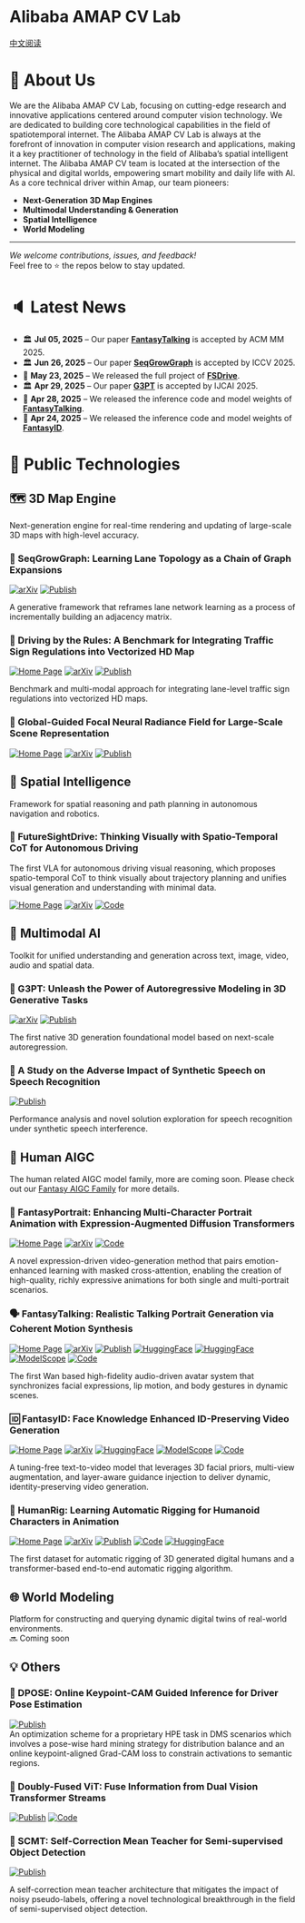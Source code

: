 # Alibaba AMAP CV Lab

[中文阅读](README_zh.md)

# 👋 About Us

We are the Alibaba AMAP CV Lab, focusing on cutting-edge research and innovative applications centered around computer vision technology. We are dedicated to building core technological capabilities in the field of spatiotemporal internet. The Alibaba AMAP CV Lab is always at the forefront of innovation in computer vision research and applications, making it a key practitioner of technology in the field of Alibaba’s spatial intelligent internet. The Alibaba AMAP CV team is located at the intersection of the physical and digital worlds, empowering smart mobility and daily life with AI. As a core technical driver within Amap, our team pioneers:
- **Next-Generation 3D Map Engines**  
- **Multimodal Understanding & Generation**  
- **Spatial Intelligence**  
- **World Modeling**
---

_We welcome contributions, issues, and feedback!_  
Feel free to ⭐ the repos below to stay updated.

# 🔈 Latest News

- 🏛 **Jul 05, 2025** – Our paper [**FantasyTalking**](https://arxiv.org/pdf/2504.04842) is accepted by ACM MM 2025.
- 🏛 **Jun 26, 2025** – Our paper [**SeqGrowGraph**](https://arxiv.org/pdf/2507.04822v1) is accepted by ICCV 2025.
- 📢 **May 23, 2025** – We released the full project of [**FSDrive**](https://miv-xjtu.github.io/FSDrive.github.io/).  
- 🏛 **Apr 29, 2025** – Our paper [**G3PT**](https://arxiv.org/abs/2409.06322) is accepted by IJCAI 2025.
- 📢 **Apr 28, 2025** – We released the inference code and model weights of [**FantasyTalking**](https://fantasy-amap.github.io/fantasy-talking/).  
- 📢 **Apr 24, 2025** – We released the inference code and model weights of [**FantasyID**](https://fantasy-amap.github.io/fantasy-id/).

# 🔧 Public Technologies

<!-- 

3D Map Engine

-->

## 🗺️ 3D Map Engine  

Next-generation engine for real-time rendering and updating of large-scale 3D maps with high-level accuracy.  


### 📑 SeqGrowGraph: Learning Lane Topology as a Chain of Graph Expansions

[![arXiv](https://img.shields.io/badge/Arxiv-2507.04822v1-b31b1b.svg?logo=arXiv)](https://arxiv.org/pdf/2507.04822v1)
[![Publish](https://img.shields.io/badge/🏛%20%20Conference-ICCV%202025-green)](https://arxiv.org/pdf/2507.04822v1)

A generative framework that reframes lane network learning as a process of incrementally building an adjacency matrix.

### 📑 Driving by the Rules: A Benchmark for Integrating Traffic Sign Regulations into Vectorized HD Map 

[![Home Page](https://img.shields.io/badge/🌐%20%20Project-MapDR-blue.svg)](https://miv-xjtu.github.io/MapDR/)
[![arXiv](https://img.shields.io/badge/Arxiv-2410.23780-b31b1b.svg?logo=arXiv)](https://arxiv.org/abs/2410.23780)
[![Publish](https://img.shields.io/badge/🏛%20%20Conference-CVPR%202025-green)](https://arxiv.org/abs/2410.23780)

<!-- [![Publish](https://img.shields.io/badge/Conference-CVPR%202025-green?logo=ieee&logoColor=white&style=flat)](https://arxiv.org/abs/2410.23780) -->
<!-- ![Open Access](https://img.shields.io/badge/Open%20Access-Free-F68212?logo=openaccess&logoColor=white&style=flat-square) -->

Benchmark and multi-modal approach for integrating lane-level traffic sign regulations into vectorized HD maps.

### 📑 Global-Guided Focal Neural Radiance Field for Large-Scale Scene Representation

[![Home Page](https://img.shields.io/badge/🌐%20%20Project-GF%20NeRF-blue.svg)](https://shaomq2187.github.io/GF-NeRF/)
[![arXiv](https://img.shields.io/badge/Arxiv-2403.12839-b31b1b.svg?logo=arXiv)](https://arxiv.org/abs/2403.12839)
[![Publish](https://img.shields.io/badge/🏛%20%20Conference-WACV%202025-green)](https://ieeexplore.ieee.org/abstract/document/10943871)

<!-- 

Spatial Intelligence

-->

## 📐 Spatial Intelligence  
Framework for spatial reasoning and path planning in autonomous navigation and robotics.  

### 📑 FutureSightDrive: Thinking Visually with Spatio-Temporal CoT for Autonomous Driving
The first VLA for autonomous driving visual reasoning, which proposes spatio-temporal CoT to think visually about trajectory planning and unifies visual generation and understanding with minimal data.

[![Home Page](https://img.shields.io/badge/🌐%20%20Project-FSDrive-blue.svg)](https://miv-xjtu.github.io/FSDrive.github.io/)
[![arXiv](https://img.shields.io/badge/Arxiv-2505.17685-b31b1b.svg?logo=arXiv)](https://arxiv.org/abs/2505.17685)
[![Code](https://img.shields.io/badge/Code-GitHub-181717.svg?logo=GitHub)](https://github.com/MIV-XJTU/FSDrive)


<!-- 

Multimodal AI

-->

## 🌈 Multimodal AI  
Toolkit for unified understanding and generation across text, image, video, audio and spatial data.  

### 📑 G3PT: Unleash the Power of Autoregressive Modeling in 3D Generative Tasks

[![arXiv](https://img.shields.io/badge/Arxiv-2409.06322-b31b1b.svg?logo=arXiv)](https://arxiv.org/abs/2409.06322) 
[![Publish](https://img.shields.io/badge/🏛%20%20Conference-IJCAI%202025-green)](https://arxiv.org/abs/2409.06322)

The first native 3D generation foundational model based on next-scale autoregression.

### 📑 A Study on the Adverse Impact of Synthetic Speech on Speech Recognition

[![Publish](https://img.shields.io/badge/🏛%20%20Conference-ICASSP%202024-green)](https://ieeexplore.ieee.org/stamp/stamp.jsp?tp=&arnumber=10446991)

Performance analysis and novel solution exploration for speech recognition under synthetic speech interference.

<!-- 

Human AIGC

-->

## 🤖 Human AIGC

The human related AIGC model family, more are coming soon. Please check out our [Fantasy AIGC Family](https://github.com/Fantasy-AMAP) for more details.

### 🤡 FantasyPortrait: Enhancing Multi-Character Portrait Animation with Expression-Augmented Diffusion Transformers

[![Home Page](https://img.shields.io/badge/🌐%20%20Project-FantasyPortrait-blue.svg)](https://fantasy-amap.github.io/fantasy-portrait/)
[![arXiv](https://img.shields.io/badge/Arxiv-2507.12956-b31b1b.svg?logo=arXiv)](https://arxiv.org/abs/2507.12956)
[![Code](https://img.shields.io/badge/Code%20%28Coming%20Soon%29-GitHub-181717.svg?logo=GitHub)](https://github.com/Fantasy-AMAP/fantasy-portrait)

A novel expression-driven video-generation method that pairs emotion-enhanced learning with masked cross-attention, enabling the creation of high-quality, richly expressive animations for both single and multi-portrait scenarios.

### 🗣️ FantasyTalking: Realistic Talking Portrait Generation via Coherent Motion Synthesis
  
[![Home Page](https://img.shields.io/badge/🌐%20%20Project-FantasyTalking-blue.svg)](https://fantasy-amap.github.io/fantasy-talking/)
[![arXiv](https://img.shields.io/badge/Arxiv-2504.04842-b31b1b.svg?logo=arXiv)](https://arxiv.org/abs/2504.04842)
[![Publish](https://img.shields.io/badge/🏛%20%20Conference-ACM%20MM%202025-green)](https://arxiv.org/abs/2504.04842)
[![HuggingFace](https://img.shields.io/badge/🤗-HuggingFace-FFD21E.svg)](https://huggingface.co/acvlab/FantasyID)
[![HuggingFace](https://img.shields.io/badge/🤗-Space-FFD21E.svg)](https://huggingface.co/spaces/acvlab/FantasyTalking)
[![ModelScope](https://img.shields.io/badge/🤖-ModelScope-604DF4.svg)](https://modelscope.cn/models/amap_cvlab/FantasyTalking)
[![Code](https://img.shields.io/badge/Code-GitHub-181717.svg?logo=GitHub)](https://github.com/Fantasy-AMAP/fantasy-talking)

The first Wan based high-fidelity audio-driven avatar system that synchronizes facial expressions, lip motion, and body gestures in dynamic scenes. 

### 🆔 FantasyID: Face Knowledge Enhanced ID-Preserving Video Generation

[![Home Page](https://img.shields.io/badge/🌐%20%20Project-FantasyID-blue.svg)](https://fantasy-amap.github.io/fantasy-id/)
[![arXiv](https://img.shields.io/badge/Arxiv-2502.13995-b31b1b.svg?logo=arXiv)](https://arxiv.org/pdf/2502.13995)
[![HuggingFace](https://img.shields.io/badge/🤗-HuggingFace-FFD21E.svg)](https://huggingface.co/acvlab/FantasyID)
[![ModelScope](https://img.shields.io/badge/🤖-ModelScope-604DF4.svg)](https://modelscope.cn/models/amap_cvlab/FantasyID)
[![Code](https://img.shields.io/badge/GitHub-Code-181717.svg?logo=GitHub)](https://github.com/Fantasy-AMAP/fantasy-id)

A tuning-free text-to-video model that leverages 3D facial priors, multi-view augmentation, and layer-aware guidance injection to deliver dynamic, identity-preserving video generation.

### 📑 HumanRig: Learning Automatic Rigging for Humanoid Characters in Animation

[![Home Page](https://img.shields.io/badge/🌐%20%20Project-HumanRig-blue.svg)](https://c8241998.github.io/HumanRig/)
[![arXiv](https://img.shields.io/badge/Arxiv-2412.02317-b31b1b.svg?logo=arXiv)](https://arxiv.org/abs/2412.02317)
[![Publish](https://img.shields.io/badge/🏛%20%20Conference-CVPR%202025-green)](https://arxiv.org/abs/2412.02317)
[![Code](https://img.shields.io/badge/GitHub-Code-181717.svg?logo=GitHub)](https://github.com/c8241998/HumanRig)
[![HuggingFace](https://img.shields.io/badge/🤗-Datasets-FFD21E.svg)](https://huggingface.co/datasets/jellyczd/HumanRig)

The first dataset for automatic rigging of 3D generated digital humans and a transformer-based end-to-end automatic rigging algorithm.


<!-- 

Comming Soon

-->

## 🌐 World Modeling  
Platform for constructing and querying dynamic digital twins of real-world environments.  
🔜 Coming soon

<!-- 

Human AIGC

-->

## 💡 Others


### 📑 DPOSE: Online Keypoint-CAM Guided Inference for Driver Pose Estimation

[![Publish](https://img.shields.io/badge/🏛%20%20Conference-CVPR%202023-green)](https://openaccess.thecvf.com/content/CVPR2023W/Precognition/papers/Guo_DPOSE_Online_Keypoint-CAM_Guided_Inference_for_Driver_Pose_Estimation_With_CVPRW_2023_paper.pdf)  
An optimization scheme for a proprietary HPE task in DMS scenarios which involves a pose-wise hard mining strategy for distribution balance and an online keypoint-aligned Grad-CAM loss to constrain activations to semantic regions.


### 🤖 Doubly-Fused ViT: Fuse Information from Dual Vision Transformer Streams

[![Publish](https://img.shields.io/badge/🏛%20%20Conference-ECCV%202022-green)](https://www.ecva.net/papers/eccv_2022/papers_ECCV/papers/136830723.pdf)
[![Code](https://img.shields.io/badge/GitHub-Code-181717.svg?logo=GitHub)](https://github.com/ginobilinie/DFvT)


### 📑 SCMT: Self-Correction Mean Teacher for Semi-supervised Object Detection

[![Publish](https://img.shields.io/badge/🏛%20%20Conference-IJCAI%202022-green)](https://www.ijcai.org/proceedings/2022/0207.pdf)

A self-correction mean teacher architecture that mitigates the impact of noisy pseudo-labels, offering a novel technological breakthrough in the field of semi-supervised object detection.
